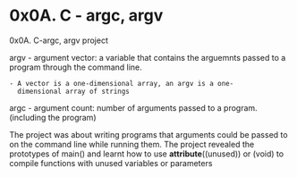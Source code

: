 # 0x0A. C - argc, argv

0x0A. C-argc, argv project

argv - argument vector: a variable that contains the arguemnts passed
       to a program through the command line.

	- A vector is a one-dimensional array, an argv is a one-
	  dimensional array of strings

argc - argument count: number of arguments passed to a program.
	(including the program)

The project was about writing programs that arguments could be passed to on the command line while running them. The project revealed the prototypes of main() and learnt how to use __attribute__((unused)) or (void) to compile functions with unused variables or parameters
